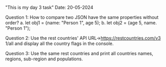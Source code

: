 "This is my day 3 task"
Date: 20-05-2024

Question 1:
How to compare two JSON have the same properties without order?
a. let obj1 = {name: "Person 1", age 5);
b. let obj2 = {age 5, name. "Person 1");

Question 2:
Use the rest countries' API URL→https://restcountries.com/v3 1/all 
and display all the country flags in the console.

Question 3:
Use the same rest countries and print all countries names, regions, 
sub-region and populations.


